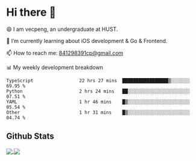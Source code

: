 
# Hi there 👋
😄 I am vecpeng, an undergraduate at HUST.

🌱 I’m currently learning about iOS development & Go & Frontend.

📫 How to reach me: 841298391cp@gmail.com

📊 My weekly development breakdown
<!--START_SECTION:waka-->

```text
TypeScript                 22 hrs 27 mins  █████████████████▒░░░░░░░   69.95 %
Python                     2 hrs 24 mins   ██░░░░░░░░░░░░░░░░░░░░░░░   07.51 %
YAML                       1 hr 46 mins    █▒░░░░░░░░░░░░░░░░░░░░░░░   05.54 %
Other                      1 hr 31 mins    █▒░░░░░░░░░░░░░░░░░░░░░░░   04.74 %
```

<!--END_SECTION:waka-->

## Github Stats
<a href="https://github.com/anuraghazra/github-readme-stats">
  <img align="center" src="https://github-readme-stats.vercel.app/api?username=vecpeng&count_private=true&hide=stars" />
</a>
<a href="https://github.com/anuraghazra/convoychat">
  <img align="center" src="https://github-readme-stats.vercel.app/api/top-langs/?username=vecpeng&layout=compact" />
</a>
